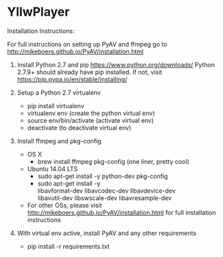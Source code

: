 # YllwPlayer

Installation Instructions:

For full instructions on setting up PyAV and ffmpeg go to http://mikeboers.github.io/PyAV/installation.html

1. Install Python 2.7 and pip
    https://www.python.org/downloads/
    Python 2.7.9+ should already have pip installed. If not, visit https://pip.pypa.io/en/stable/installing/

2. Setup a Python 2.7 virtualenv
    - pip install virtualenv
    - virtualenv env (create the python virtual env)
    - source env/bin/activate (activate virtual env)
    - deactivate (to deactivate virtual env)

4. Install ffmpeg and pkg-config
    - OS X
        - brew install ffmpeg pkg-config (one liner, pretty cool)
    - Ubuntu 14.04 LTS
        - sudo apt-get install -y python-dev pkg-config
        - sudo apt-get install -y \
            libavformat-dev libavcodec-dev libavdevice-dev \
            libavutil-dev libswscale-dev libavresample-dev
    - For other OSs, please visit http://mikeboers.github.io/PyAV/installation.html for full installation instructions

5. With virtual env active, install PyAV and any other requirements
    - pip install -r requirements.txt